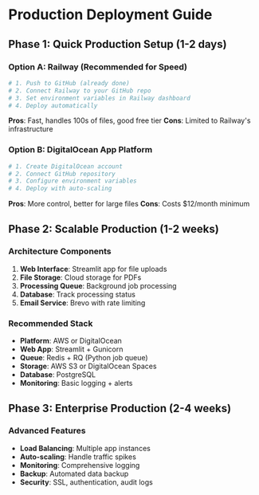 # Production Deployment Guide

## Phase 1: Quick Production Setup (1-2 days)

### Option A: Railway (Recommended for Speed)
```bash
# 1. Push to GitHub (already done)
# 2. Connect Railway to your GitHub repo
# 3. Set environment variables in Railway dashboard
# 4. Deploy automatically
```

**Pros**: Fast, handles 100s of files, good free tier
**Cons**: Limited to Railway's infrastructure

### Option B: DigitalOcean App Platform
```bash
# 1. Create DigitalOcean account
# 2. Connect GitHub repository
# 3. Configure environment variables
# 4. Deploy with auto-scaling
```

**Pros**: More control, better for large files
**Cons**: Costs $12/month minimum

## Phase 2: Scalable Production (1-2 weeks)

### Architecture Components

1. **Web Interface**: Streamlit app for file uploads
2. **File Storage**: Cloud storage for PDFs
3. **Processing Queue**: Background job processing
4. **Database**: Track processing status
5. **Email Service**: Brevo with rate limiting

### Recommended Stack
- **Platform**: AWS or DigitalOcean
- **Web App**: Streamlit + Gunicorn
- **Queue**: Redis + RQ (Python job queue)
- **Storage**: AWS S3 or DigitalOcean Spaces
- **Database**: PostgreSQL
- **Monitoring**: Basic logging + alerts

## Phase 3: Enterprise Production (2-4 weeks)

### Advanced Features
- **Load Balancing**: Multiple app instances
- **Auto-scaling**: Handle traffic spikes
- **Monitoring**: Comprehensive logging
- **Backup**: Automated data backup
- **Security**: SSL, authentication, audit logs